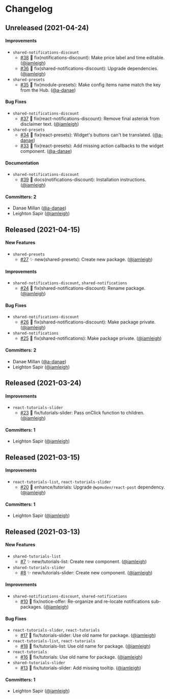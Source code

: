 # Changelog

## Unreleased (2021-04-24)

#### Improvements
* `shared-notifications-discount`
  * [#38](https://github.com/wpmudev/shared-modules/pull/38) 🐛 fix(notifications-discount): Make price label and time editable. ([@iamleigh](https://github.com/iamleigh))
  * [#36](https://github.com/wpmudev/shared-modules/pull/36) 🐛 fix(shared-notifications-discount): Upgrade dependencies. ([@iamleigh](https://github.com/iamleigh))
* `shared-presets`
  * [#35](https://github.com/wpmudev/shared-modules/pull/35) 🐛 fix(module-presets): Make config items name match the key from the Hub. ([@a-danae](https://github.com/a-danae))

#### Bug Fixes
* `shared-notifications-discount`
  * [#37](https://github.com/wpmudev/shared-modules/pull/37) 🐛 fix(react-notifications-discount): Remove final asterisk from disclaimer text. ([@iamleigh](https://github.com/iamleigh))
* `shared-presets`
  * [#34](https://github.com/wpmudev/shared-modules/pull/34) 🐛 fix(react-presets): Widget's buttons can't be translated. ([@a-danae](https://github.com/a-danae))
  * [#33](https://github.com/wpmudev/shared-modules/pull/33) 🐛 fix(react-presets): Add missing action callbacks to the widget component. ([@a-danae](https://github.com/a-danae))

#### Documentation
* `shared-notifications-discount`
  * [#39](https://github.com/wpmudev/shared-modules/pull/39) 📝 docs(notifications-discount): Installation instructions. ([@iamleigh](https://github.com/iamleigh))

#### Committers: 2
- Danae Millan ([@a-danae](https://github.com/a-danae))
- Leighton Sapir ([@iamleigh](https://github.com/iamleigh))

## Released (2021-04-15)

#### New Features
* `shared-presets`
  * [#27](https://github.com/wpmudev/shared-modules/pull/27) ✨ new(shared-presets): Create new package. ([@iamleigh](https://github.com/iamleigh))

#### Improvements
* `shared-notifications-discount`, `shared-notifications`
  * [#24](https://github.com/wpmudev/shared-modules/pull/24) 🐛 fix(shared-notifications-discount): Rename package. ([@iamleigh](https://github.com/iamleigh))

#### Bug Fixes
* `shared-notifications-discount`
  * [#26](https://github.com/wpmudev/shared-modules/pull/26) 🐛 fix(shared-notifications-discount): Make package private. ([@iamleigh](https://github.com/iamleigh))
* `shared-notifications`
  * [#25](https://github.com/wpmudev/shared-modules/pull/25) 🐛 fix(shared-notifications): Make package private. ([@iamleigh](https://github.com/iamleigh))

#### Committers: 2
- Danae Millan ([@a-danae](https://github.com/a-danae))
- Leighton Sapir ([@iamleigh](https://github.com/iamleigh))

## Released (2021-03-24)

#### Improvements
* `react-tutorials-slider`
  * [#23](https://github.com/wpmudev/shared-modules/pull/23) 🐛 fix/tutorials-slider: Pass onClick function to children. ([@iamleigh](https://github.com/iamleigh))

#### Committers: 1
- Leighton Sapir ([@iamleigh](https://github.com/iamleigh))

## Released (2021-03-15)

#### Improvements
* `react-tutorials-list`, `react-tutorials-slider`
  * [#20](https://github.com/wpmudev/shared-modules/pull/20) 🐛 enhance/tutorials: Upgrade `@wpmudev/react-post` dependency. ([@iamleigh](https://github.com/iamleigh))

#### Committers: 1
- Leighton Sapir ([@iamleigh](https://github.com/iamleigh))

## Released (2021-03-13)

#### New Features
* `shared-tutorials-list`
  * [#7](https://github.com/wpmudev/shared-modules/pull/7) ✨ new/tutorials-list: Create new component. ([@iamleigh](https://github.com/iamleigh))
* `shared-tutorials-slider`
  * [#8](https://github.com/wpmudev/shared-modules/pull/8) ✨ new/tutorials-slider: Create new component. ([@iamleigh](https://github.com/iamleigh))

#### Improvements
* `shared-notifications-discount`, `shared-notifications`
  * [#10](https://github.com/wpmudev/shared-modules/pull/10) 🐛 fix/notice-offer: Re-organize and re-locate notifications sub-packages. ([@iamleigh](https://github.com/iamleigh))

#### Bug Fixes
* `react-tutorials-slider`, `react-tutorials`
  * [#17](https://github.com/wpmudev/shared-modules/pull/17) 🐛 fix/tutorials-slider: Use old name for package. ([@iamleigh](https://github.com/iamleigh))
* `react-tutorials-list`, `react-tutorials`
  * [#18](https://github.com/wpmudev/shared-modules/pull/18) 🐛 fix/tutorials-list: Use old name for package. ([@iamleigh](https://github.com/iamleigh))
* `react-tutorials`
  * [#16](https://github.com/wpmudev/shared-modules/pull/16) 🐛 fix/tutorials: Use old name for package. ([@iamleigh](https://github.com/iamleigh))
* `shared-tutorials-slider`
  * [#13](https://github.com/wpmudev/shared-modules/pull/13) 🐛 fix/tutorials-slider: Add missing tooltip. ([@iamleigh](https://github.com/iamleigh))

#### Committers: 1
- Leighton Sapir ([@iamleigh](https://github.com/iamleigh))
